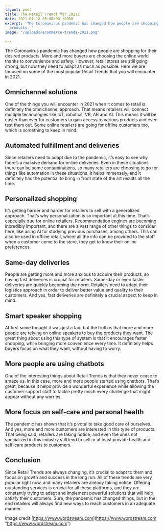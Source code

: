 ```yaml
---
layout: post
title: The Retail Trends for 2021?
date: 2021-01-18 05:00:00 +0000
excerpt: 'The Coronavirus pandemic has changed how people are shopping for their desired
  products. '
image: "/uploads/ecommerce-trends-2021.png"

---
```

The Coronavirus pandemic has changed how people are shopping for their desired products. More and more buyers are choosing the online world thanks to convenience and safety. However, retail stores are still going strong, but now they need to adapt as much as possible. Here we are focused on some of the most popular Retail Trends that you will encounter in 2021.

## Omnichannel solutions

One of the things you will encounter in 2021 when it comes to retail is definitely the omnichannel approach. That means retailers will connect multiple technologies like IoT, robotics, VR, AR and AI. This means it will be easier than ever for customers to gain access to various products and even test them out. Some online retailers are going for offline customers too, which is something to keep in mind.

## Automated fulfillment and deliveries

Since retailers need to adapt due to the pandemic, it’s easy to see why there’s a massive demand for online deliveries. Even in these situations there can be some contaminations, so many retailers are choosing to go for things like automation in these situations. It helps immensely, and it definitely has the potential to bring in front state of the art results all the time.

## Personalized shopping

It’s getting harder and harder for retailers to sell with a generalized approach. That’s why personalization is so important at this time. That’s especially true for online retailers. Recommendation engines are becoming incredibly important, and there are a vast range of other things to consider here, like using AI for studying previous purchases, among others. This can also be used in offline retail, where all the info can be provided to the staff when a customer come to the store, they get to know their online preferences.

## Same-day deliveries

People are getting more and more anxious to acquire their products, so having fast deliveries is crucial for retailers. Same-day or even faster deliveries are quickly becoming the norm. Retailers need to adapt their logistics approach in order to deliver better value and quality to their customers. And yes, fast deliveries are definitely a crucial aspect to keep in mind.

## Smart speaker shopping

At first some thought it was just a fad, but the truth is that more and more people are relying on online speakers to buy the products they want. The great thing about using this type of system is that it encourages faster shopping, while bringing more convenience every time. It definitely helps buyers focus on what they want, without having to worry.

## More people are using chatbots

One of the interesting things about Retail Trends is that they never cease to amaze us. In this case, more and more people started using chatbots. That’s great, because it helps provide a wonderful experience while allowing the customer support staff to tackle pretty much every challenge that might appear without any worries.

## More focus on self-care and personal health

The pandemic has shown that it’s pivotal to take good care of ourselves. And yes, more and more customers are interested in this type of products. That being said, retailers are taking notice, and even the ones not specialized in this industry still tend to sell or at least provide health and self-care products to customers.

## Conclusion

Since Retail Trends are always changing, it’s crucial to adapt to them and focus on growth and success in the long run. All of these trends are very popular right now, and many retailers are already taking notice. Offering outstanding services is crucial for all these platforms, and they are constantly trying to adapt and implement powerful solutions that will help satisfy their customers. Sure, the pandemic has changed things, but in the end retailers will always find new ways to reach customers in an adequate manner.

Image credit [https://www.wordstream.com](https://www.wordstream.com "https://www.wordstream.com")